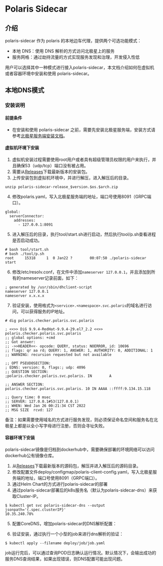 # Polaris Sidecar

## 介绍

polaris-sidecar 作为 polaris 的本地边车代理，提供两个可选功能模式：

- 本地 DNS：使用 DNS 解析的方式访问北极星上的服务
- 服务网格：通过劫持流量的方式实现服务发现和治理，开发侵入性低

用户可以选择其中一种模式进行接入polaris-sidecar，本文档介绍如何在虚拟机或者容器环境中安装和使用 polaris-sidecar。

## 本地DNS模式

### 安装说明

#### 前提条件

- 在安装和使用 polaris-sidecar 之前，需要先安装北极星服务端，安装方式请参考[北极星服务端安装文档](https://polarismesh.cn/zh/doc/快速入门/安装服务端/安装单机版.html#单机版安装)。

#### 虚拟机环境下安装

1. 虚拟机安装过程需要使用root用户或者具有超级管理员权限的用户来执行，并且确保53（udp/tcp）端口没有被占用。
2. 需要从[Releases](https://github.com/polarismesh/polaris-sidecar/releases)下载最新版本的安装包。
3. 上传安装包到虚拟机环境中，并进行解压，进入解压后的目录。
```
unzip polaris-sidecar-release_$version.$os.$arch.zip
```
4. 修改polaris.yaml，写入北极星服务端的地址，端口号使用8091（GRPC端口）。
```
global:
  serverConnector:
    addresses:
      - 127.0.0.1:8091
```
5. 进入解压后的目录，执行tool/start.sh进行启动，然后执行tool/p.sh查看进程是否启动成功。
```
# bash tool/start.sh
# bash ./tool/p.sh
root     15318     1  0 Jan22 ?        00:07:50 ./polaris-sidecar start
```
6. 修改/etc/resolv.conf，在文件中添加```nameserver 127.0.0.1```，并且添加到所有的nameserver记录前面，如下：
```
; generated by /usr/sbin/dhclient-script
nameserver 127.0.0.1
nameserver x.x.x.x
```
7. 验证安装，使用格式为```<service>.<namespace>.svc.polaris```的域名进行访问，可以获得服务的IP地址。
```
# dig polaris.checker.polaris.svc.polaris

; <<>> DiG 9.9.4-RedHat-9.9.4-29.el7_2.2 <<>> polaris.checker.polaris.svc.polaris
;; global options: +cmd
;; Got answer:
;; ->>HEADER<<- opcode: QUERY, status: NOERROR, id: 10696
;; flags: qr aa rd; QUERY: 1, ANSWER: 1, AUTHORITY: 0, ADDITIONAL: 1
;; WARNING: recursion requested but not available

;; OPT PSEUDOSECTION:
; EDNS: version: 0, flags:; udp: 4096
;; QUESTION SECTION:
;polaris.checker.polaris.svc.polaris. IN        A

;; ANSWER SECTION:
polaris.checker.polaris.svc.polaris. 10 IN AAAA ::ffff:9.134.15.118

;; Query time: 0 msec
;; SERVER: 127.0.0.1#53(127.0.0.1)
;; WHEN: Wed Jan 26 00:21:34 CST 2022
;; MSG SIZE  rcvd: 127
```

备注：如果需要使用域名的方式进行服务发现，则必须保证命名空间和服务名在北极星上都是以全小写字母进行注册，否则会寻址失败。

#### 容器环境下安装

polaris-sidecar镜像是归档到dockerhub中，需要确保部署的环境网络可以访问dockerhub公有镜像仓库。

1. 从[Releases](https://github.com/polarismesh/polaris-sidecar/releases)下载最新版本的源码包，解压并进入解压后的源码目录。
2. 修改配置文件deploy/configmap/polaris-client-config.yaml，写入北极星服务端的地址，端口号使用8091（GRPC端口）。
3. 通过Helm Chart的方式进行polaris-sidecar的部署
4. 通过polaris-sidecar部署后的k8s服务名（默认为polaris-sidecar-dns）来获取Cluster-IP。
```
$ kubectl get svc polaris-sidecar-dns --output jsonpath='{.spec.clusterIP}'
10.35.240.78%
```
5. 配置CoreDNS，增加polaris-sidecar的DNS解析配置：

6. 验证安装，通过执行一个小型的job来进行dns解析的验证：

```shell
$ kubectl apply --filename deploy/job/job.yaml
```

job运行完后，可以通过查询POD日志确认运行情况。默认情况下，会输出成功的服务DNS查询结果，如果出现错误，则DNS配置可能出现问题。
